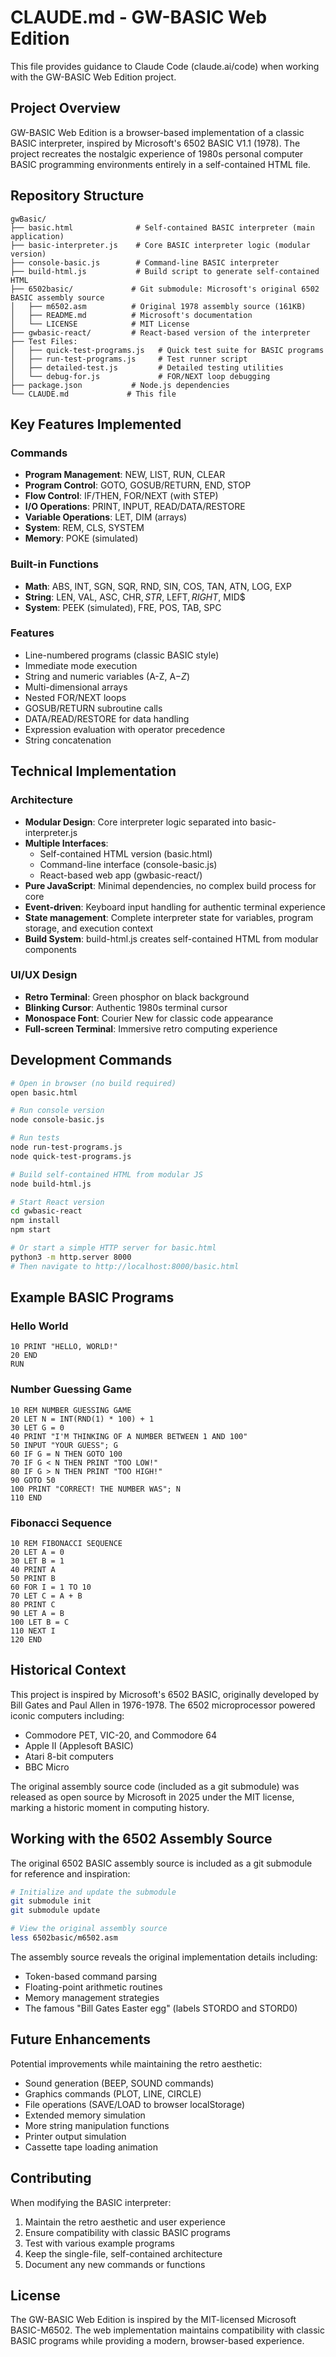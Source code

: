 # CLAUDE.md - GW-BASIC Web Edition

This file provides guidance to Claude Code (claude.ai/code) when working with the GW-BASIC Web Edition project.

## Project Overview

GW-BASIC Web Edition is a browser-based implementation of a classic BASIC interpreter, inspired by Microsoft's 6502 BASIC V1.1 (1978). The project recreates the nostalgic experience of 1980s personal computer BASIC programming environments entirely in a self-contained HTML file.

## Repository Structure

```
gwBasic/
├── basic.html              # Self-contained BASIC interpreter (main application)
├── basic-interpreter.js    # Core BASIC interpreter logic (modular version)
├── console-basic.js        # Command-line BASIC interpreter
├── build-html.js           # Build script to generate self-contained HTML
├── 6502basic/             # Git submodule: Microsoft's original 6502 BASIC assembly source
│   ├── m6502.asm          # Original 1978 assembly source (161KB)
│   ├── README.md          # Microsoft's documentation
│   └── LICENSE            # MIT License
├── gwbasic-react/         # React-based version of the interpreter
├── Test Files:
│   ├── quick-test-programs.js   # Quick test suite for BASIC programs
│   ├── run-test-programs.js     # Test runner script
│   ├── detailed-test.js         # Detailed testing utilities
│   └── debug-for.js             # FOR/NEXT loop debugging
├── package.json           # Node.js dependencies
└── CLAUDE.md             # This file
```

## Key Features Implemented

### Commands
- **Program Management**: NEW, LIST, RUN, CLEAR
- **Program Control**: GOTO, GOSUB/RETURN, END, STOP
- **Flow Control**: IF/THEN, FOR/NEXT (with STEP)
- **I/O Operations**: PRINT, INPUT, READ/DATA/RESTORE
- **Variable Operations**: LET, DIM (arrays)
- **System**: REM, CLS, SYSTEM
- **Memory**: POKE (simulated)

### Built-in Functions
- **Math**: ABS, INT, SGN, SQR, RND, SIN, COS, TAN, ATN, LOG, EXP
- **String**: LEN, VAL, ASC, CHR$, STR$, LEFT$, RIGHT$, MID$
- **System**: PEEK (simulated), FRE, POS, TAB, SPC

### Features
- Line-numbered programs (classic BASIC style)
- Immediate mode execution
- String and numeric variables (A-Z, A$-Z$)
- Multi-dimensional arrays
- Nested FOR/NEXT loops
- GOSUB/RETURN subroutine calls
- DATA/READ/RESTORE for data handling
- Expression evaluation with operator precedence
- String concatenation

## Technical Implementation

### Architecture
- **Modular Design**: Core interpreter logic separated into basic-interpreter.js
- **Multiple Interfaces**:
  - Self-contained HTML version (basic.html)
  - Command-line interface (console-basic.js)
  - React-based web app (gwbasic-react/)
- **Pure JavaScript**: Minimal dependencies, no complex build process for core
- **Event-driven**: Keyboard input handling for authentic terminal experience
- **State management**: Complete interpreter state for variables, program storage, and execution context
- **Build System**: build-html.js creates self-contained HTML from modular components

### UI/UX Design
- **Retro Terminal**: Green phosphor on black background
- **Blinking Cursor**: Authentic 1980s terminal cursor
- **Monospace Font**: Courier New for classic code appearance
- **Full-screen Terminal**: Immersive retro computing experience

## Development Commands

```bash
# Open in browser (no build required)
open basic.html

# Run console version
node console-basic.js

# Run tests
node run-test-programs.js
node quick-test-programs.js

# Build self-contained HTML from modular JS
node build-html.js

# Start React version
cd gwbasic-react
npm install
npm start

# Or start a simple HTTP server for basic.html
python3 -m http.server 8000
# Then navigate to http://localhost:8000/basic.html
```

## Example BASIC Programs

### Hello World
```basic
10 PRINT "HELLO, WORLD!"
20 END
RUN
```

### Number Guessing Game
```basic
10 REM NUMBER GUESSING GAME
20 LET N = INT(RND(1) * 100) + 1
30 LET G = 0
40 PRINT "I'M THINKING OF A NUMBER BETWEEN 1 AND 100"
50 INPUT "YOUR GUESS"; G
60 IF G = N THEN GOTO 100
70 IF G < N THEN PRINT "TOO LOW!"
80 IF G > N THEN PRINT "TOO HIGH!"
90 GOTO 50
100 PRINT "CORRECT! THE NUMBER WAS"; N
110 END
```

### Fibonacci Sequence
```basic
10 REM FIBONACCI SEQUENCE
20 LET A = 0
30 LET B = 1
40 PRINT A
50 PRINT B
60 FOR I = 1 TO 10
70 LET C = A + B
80 PRINT C
90 LET A = B
100 LET B = C
110 NEXT I
120 END
```

## Historical Context

This project is inspired by Microsoft's 6502 BASIC, originally developed by Bill Gates and Paul Allen in 1976-1978. The 6502 microprocessor powered iconic computers including:
- Commodore PET, VIC-20, and Commodore 64
- Apple II (Applesoft BASIC)
- Atari 8-bit computers
- BBC Micro

The original assembly source code (included as a git submodule) was released as open source by Microsoft in 2025 under the MIT license, marking a historic moment in computing history.

## Working with the 6502 Assembly Source

The original 6502 BASIC assembly source is included as a git submodule for reference and inspiration:

```bash
# Initialize and update the submodule
git submodule init
git submodule update

# View the original assembly source
less 6502basic/m6502.asm
```

The assembly source reveals the original implementation details including:
- Token-based command parsing
- Floating-point arithmetic routines
- Memory management strategies
- The famous "Bill Gates Easter egg" (labels STORDO and STORD0)

## Future Enhancements

Potential improvements while maintaining the retro aesthetic:
- Sound generation (BEEP, SOUND commands)
- Graphics commands (PLOT, LINE, CIRCLE)
- File operations (SAVE/LOAD to browser localStorage)
- Extended memory simulation
- More string manipulation functions
- Printer output simulation
- Cassette tape loading animation

## Contributing

When modifying the BASIC interpreter:
1. Maintain the retro aesthetic and user experience
2. Ensure compatibility with classic BASIC programs
3. Test with various example programs
4. Keep the single-file, self-contained architecture
5. Document any new commands or functions

## License

The GW-BASIC Web Edition is inspired by the MIT-licensed Microsoft BASIC-M6502. The web implementation maintains compatibility with classic BASIC programs while providing a modern, browser-based experience.